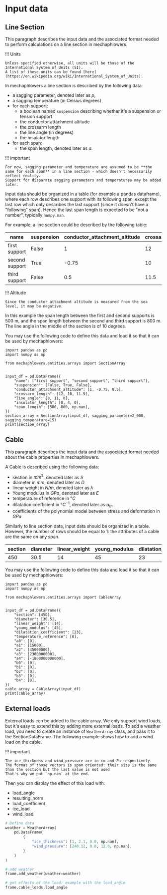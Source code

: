 # Input data

## Line Section

This paragraph describes the input data and the associated format needed to perform calculations on a line section in mechaphlowers.

!!! Units

    Unless specified otherwise, all units will be those of the International System of Units (SI).
    A list of these units can be found [here](https://en.wikipedia.org/wiki/International_System_of_Units).

In mechaphlowers a line section is described by the following data:

- a sagging parameter, denoted later as $p$,
- a sagging temperature (in Celsius degrees)
- for each support:
    - a boolean named `suspension` describing whether it's a suspension or tension support
    - the conductor attachment altitude
    - the crossarm length
    - the line angle (in degrees)
    - the insulator length
- for each span:
    - the span length, denoted later as $a$.

!!! important

    For now, sagging parameter and temperature are assumed to be **the same for each span** in a line section - which doesn't necessarily reflect reality.
    Support for disparate sagging parameters and temperatures may be added later.

Input data should be organized in a table (for example a pandas dataframe), where each row describes one support with its following span, except the last row which only describes the last support (since it doesn't have a "following" span). Hence the last span length is expected to be "not a number", typically `numpy.nan`.

For example, a line section could be described by the following table:

|name|suspension|conductor_attachment_altitude|crossarm_length|line_angle|insulator_length|span_length|
|---------------|------|----|---|--|--|------|
|first support  |False |1     |12   |0  |0 |500   |
|second support |True  |-0.75 |10   |11 |4 |800   |
|third support  |False |0.5   |11.5 |0  |0 |      |

!!! Altitude

    Since the conductor attachment altitude is measured from the sea level, it may be negative.

In this example the span length between the first and second supports is 500 m, and the span length between the second and third support is 800 m. The line angle in the middle of the section is of 10 degrees.

You may use the following code to define this data and load it so that it can be used by mechaphlowers:

    import pandas as pd
    import numpy as np

    from mechaphlowers.entities.arrays import SectionArray


    input_df = pd.DataFrame({
        "name": ["first support", "second support", "third support"],
        "suspension": [False, True, False],
        "conductor_attachment_altitude": [1, -0.75, 0.5],
        "crossarm_length": [12, 10, 11.5],
        "line_angle": [0, 11, 0],
        "insulator_length": [0, 4, 0],
        "span_length": [500, 800, np.nan],
    })
    section_array = SectionArray(input_df, sagging_parameter=2_000, sagging_temperature=15)
    print(section_array)

## Cable

This paragraph describes the input data and the associated format needed about the cable properties in mechaphlowers.

A Cable is described using the following data:

- section in $mm^2$, denoted later as $S$
- diameter in $mm$, denoted later as $D$
- linear weight in $N/m$, denoted later as $\lambda$
- Young modulus in $GPa$, denoted later as $E$
- temperature of reference in $°C$
- dilatation coefficient in $°C^{-1}$, denoted later as $\alpha_{th}$
- coefficients of the polynomial model between stress and deformation in $GPa$


Similarly to line section data, input data should be organized in a table. However, the number of rows should be equal to 1: the attributes of a cable are the same on any span.

|section|diameter|linear_weight|young_modulus|dilatation_coefficient|temperature_reference|a0|a1|a2|a3|a4|b0|b1|b2|b3|b4|
|---|-----|--|--|--|-|-|--|-----|-------|-----------|-|-|-|-|-|
|450|30.5 |14|45|23|0|0|15|45000|2300000|-1800000000|0|0|0|0|0|

You may use the following code to define this data and load it so that it can be used by mechaphlowers:

```
import pandas as pd
import numpy as np

from mechaphlowers.entities.arrays import CableArray


input_df = pd.DataFrame({
	"section": [450],
	"diameter": [30.5],
	"linear_weight": [14],
	"young_modulus": [45],
	"dilatation_coefficient": [23],
	"temperature_reference": [0],
	"a0": [0],
	"a1": [15000],
	"a2": [45000000],
	"a3": [2300000000],
	"a4": [-1800000000000],
    "b0": [0],
    "b1": [0],
    "b2": [0],
    "b3": [0],
    "b4": [0],
})
cable_array = CableArray(input_df)
print(cable_array)
```
## External loads

External loads can be added to the cable array. We only support wind loads, but it's easy to extend this by adding more external loads. To add a weather load, you need to create an instance of `WeatherArray` class, and pass it to the SectionDataFrame.
The following example shows how to add a wind load on the cable.

!!! important

	The ice_thickness and wind_pressure are in cm and Pa respectively.
	The format of those vectors is span oriented: their size is the same than the section but the last value is not used 
	That's why we put `np.nan` at the end.

Then you can display the effect of this load with:

- load_angle
- resulting_norm
- load_coefficient
- ice_load
- wind_load

```python
# Define data
weather = WeatherArray(
	pd.DataFrame(
		{
			"ice_thickness": [1, 2.1, 0.0, np.nan],
			"wind_pressure": [240.12, 0.0, 12.0, np.nan],
		}
	)
)

# add weather
frame.add_weather(weather=weather)

# get effects of the load: example with the load_angle
frame.cable_loads.load_angle
```